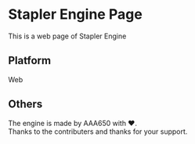 # Stapler Engine Page 
This is a web page of Stapler Engine
## Platform
Web
## Others
The engine is made by AAA650 with ❤️.  
Thanks to the contributers and thanks for your support.  
